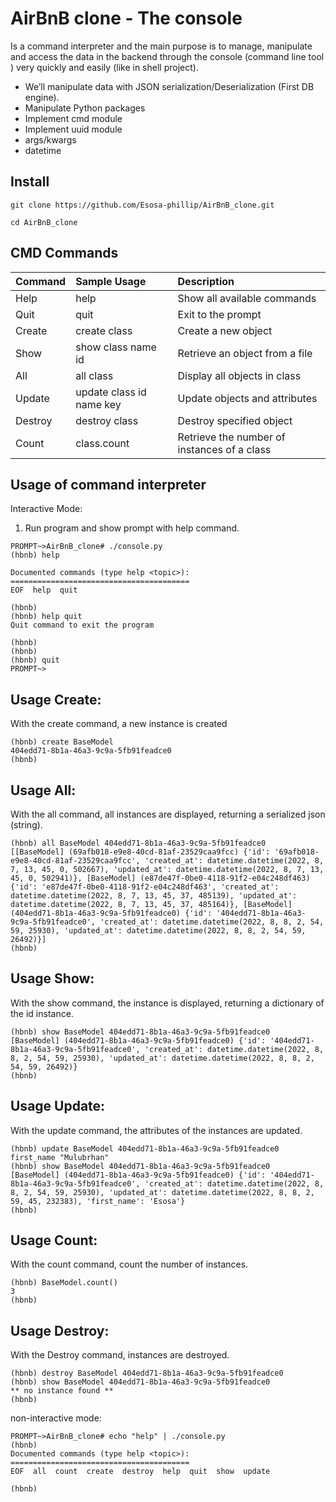 
# AirBnB clone - The console

Is a command interpreter and the main purpose is to manage, manipulate and access the data in the backend through the console (command line tool ) very quickly and easily (like in shell project).

* We’ll manipulate data with JSON serialization/Deserialization (First DB engine).
* Manipulate Python packages
* Implement cmd module
* Implement uuid module
* args/kwargs
* datetime


## Install
```
git clone https://github.com/Esosa-phillip/AirBnB_clone.git

cd AirBnB_clone
```
    
## CMD Commands




| Command |  Sample Usage     | Description                |
| :-------- | :------- | :------------------------- |
| Help | help |Show all available commands |
|Quit | quit | Exit to the prompt  |
|Create | create class | Create a new object |
| Show |show class name id| Retrieve an object from a file|
| All | all class | Display all objects in class |
| Update | update class id name key| Update objects and attributes|
|Destroy | destroy class| Destroy specified object|
|Count| class.count| Retrieve the number of instances of a class|



## Usage of command interpreter
Interactive Mode:
 
   1. Run program and show prompt with help command.
```
PROMPT~>AirBnB_clone# ./console.py
(hbnb) help

Documented commands (type help <topic>):
========================================
EOF  help  quit

(hbnb)
(hbnb) help quit
Quit command to exit the program

(hbnb)
(hbnb)
(hbnb) quit
PROMPT~>
```
## Usage Create:
 
With the create command, a new instance is created

```
(hbnb) create BaseModel
404edd71-8b1a-46a3-9c9a-5fb91feadce0
(hbnb)

```
## Usage All:

With the all command, all instances are displayed, returning a serialized json (string).

```
(hbnb) all BaseModel 404edd71-8b1a-46a3-9c9a-5fb91feadce0
[[BaseModel] (69afb018-e9e8-40cd-81af-23529caa9fcc) {'id': '69afb018-e9e8-40cd-81af-23529caa9fcc', 'created_at': datetime.datetime(2022, 8, 7, 13, 45, 0, 502667), 'updated_at': datetime.datetime(2022, 8, 7, 13, 45, 0, 502941)}, [BaseModel] (e87de47f-0be0-4118-91f2-e04c248df463) {'id': 'e87de47f-0be0-4118-91f2-e04c248df463', 'created_at': datetime.datetime(2022, 8, 7, 13, 45, 37, 485139), 'updated_at': datetime.datetime(2022, 8, 7, 13, 45, 37, 485164)}, [BaseModel] (404edd71-8b1a-46a3-9c9a-5fb91feadce0) {'id': '404edd71-8b1a-46a3-9c9a-5fb91feadce0', 'created_at': datetime.datetime(2022, 8, 8, 2, 54, 59, 25930), 'updated_at': datetime.datetime(2022, 8, 8, 2, 54, 59, 26492)}]
(hbnb)

```
## Usage Show:

With the show command, the instance is displayed, returning a dictionary of the id instance.

```
(hbnb) show BaseModel 404edd71-8b1a-46a3-9c9a-5fb91feadce0
[BaseModel] (404edd71-8b1a-46a3-9c9a-5fb91feadce0) {'id': '404edd71-8b1a-46a3-9c9a-5fb91feadce0', 'created_at': datetime.datetime(2022, 8, 8, 2, 54, 59, 25930), 'updated_at': datetime.datetime(2022, 8, 8, 2, 54, 59, 26492)}
(hbnb)

```
## Usage Update:

With the update command, the attributes of the instances are updated.
```
(hbnb) update BaseModel 404edd71-8b1a-46a3-9c9a-5fb91feadce0 first_name "Mulubrhan"
(hbnb) show BaseModel 404edd71-8b1a-46a3-9c9a-5fb91feadce0
[BaseModel] (404edd71-8b1a-46a3-9c9a-5fb91feadce0) {'id': '404edd71-8b1a-46a3-9c9a-5fb91feadce0', 'created_at': datetime.datetime(2022, 8, 8, 2, 54, 59, 25930), 'updated_at': datetime.datetime(2022, 8, 8, 2, 59, 45, 232383), 'first_name': 'Esosa'}
(hbnb)
```

## Usage Count:

With the count command, count the number of instances.

```
(hbnb) BaseModel.count()
3
(hbnb)

```
## Usage Destroy:

With the Destroy command, instances are destroyed.
```
(hbnb) destroy BaseModel 404edd71-8b1a-46a3-9c9a-5fb91feadce0
(hbnb) show BaseModel 404edd71-8b1a-46a3-9c9a-5fb91feadce0
** no instance found **
(hbnb)
```


non-interactive mode:

```
PROMPT~>AirBnB_clone# echo "help" | ./console.py
(hbnb)
Documented commands (type help <topic>):
========================================
EOF  all  count  create  destroy  help  quit  show  update

(hbnb)
